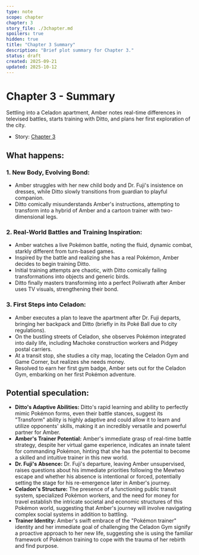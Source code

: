 ```yaml
---
type: note
scope: chapter
chapter: 3
story_file: ./3chapter.md
spoilers: true
hidden: true
title: "Chapter 3 Summary"
description: "Brief plot summary for Chapter 3."
status: draft
created: 2025-09-21
updated: 2025-10-12
---
```


# Chapter 3 - Summary

Settling into a Celadon apartment, Amber notes real-time differences in televised battles, starts training with Ditto, and plans her first exploration of the city.

- Story: [Chapter 3](./3chapter.md)

## What happens:
### 1. New Body, Evolving Bond:
*   Amber struggles with her new child body and Dr. Fuji's insistence on dresses, while Ditto slowly transitions from guardian to playful companion.
*   Ditto comically misunderstands Amber's instructions, attempting to transform into a hybrid of Amber and a cartoon trainer with two-dimensional legs.

### 2. Real-World Battles and Training Inspiration:
*   Amber watches a live Pokémon battle, noting the fluid, dynamic combat, starkly different from turn-based games.
*   Inspired by the battle and realizing she has a real Pokémon, Amber decides to begin training Ditto.
*   Initial training attempts are chaotic, with Ditto comically failing transformations into objects and generic birds.
*   Ditto finally masters transforming into a perfect Poliwrath after Amber uses TV visuals, strengthening their bond.

### 3. First Steps into Celadon:
*   Amber executes a plan to leave the apartment after Dr. Fuji departs, bringing her backpack and Ditto (briefly in its Poké Ball due to city regulations).
*   On the bustling streets of Celadon, she observes Pokémon integrated into daily life, including Machoke construction workers and Pidgey postal carriers.
*   At a transit stop, she studies a city map, locating the Celadon Gym and Game Corner, but realizes she needs money.
*   Resolved to earn her first gym badge, Amber sets out for the Celadon Gym, embarking on her first Pokémon adventure.

## Potential speculation:
*   **Ditto's Adaptive Abilities:** Ditto's rapid learning and ability to perfectly mimic Pokémon forms, even their battle stances, suggest its "Transform" ability is highly adaptive and could allow it to learn and utilize opponents' skills, making it an incredibly versatile and powerful partner for Amber.
*   **Amber's Trainer Potential:** Amber's immediate grasp of real-time battle strategy, despite her virtual game experience, indicates an innate talent for commanding Pokémon, hinting that she has the potential to become a skilled and intuitive trainer in this new world.
*   **Dr. Fuji's Absence:** Dr. Fuji's departure, leaving Amber unsupervised, raises questions about his immediate priorities following the Mewtwo escape and whether his absence is intentional or forced, potentially setting the stage for his re-emergence later in Amber's journey.
*   **Celadon's Structure:** The presence of a functioning public transit system, specialized Pokémon workers, and the need for money for travel establish the intricate societal and economic structures of this Pokémon world, suggesting that Amber's journey will involve navigating complex social systems in addition to battling.
*   **Trainer Identity:** Amber's swift embrace of the "Pokémon trainer" identity and her immediate goal of challenging the Celadon Gym signify a proactive approach to her new life, suggesting she is using the familiar framework of Pokémon training to cope with the trauma of her rebirth and find purpose.


